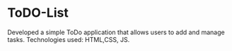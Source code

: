 # ToDO-List
Developed a simple ToDo application that allows users to add and manage tasks.
Technologies used: HTML,CSS, JS.

